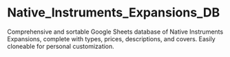 # Native_Instruments_Expansions_DB
Comprehensive and sortable Google Sheets database of Native Instruments Expansions, complete with types, prices, descriptions, and covers. Easily cloneable for personal customization.
